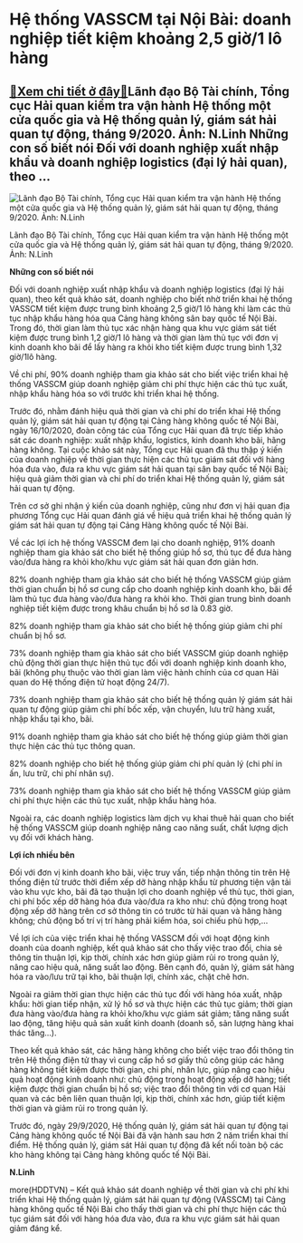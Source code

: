 Hệ thống VASSCM tại Nội Bài: doanh nghiệp tiết kiệm khoảng 2,5 giờ/1 lô hàng
============================================================================

[:gift:Xem chi tiết ở đây:gift:](https://hddtvn.com/he-thong-vasscm-tai-noi-bai-doanh-nghiep-tiet-kiem-khoang-25-gio-1-lo-hang/)Lãnh đạo Bộ Tài chính, Tổng cục Hải quan kiểm tra vận hành Hệ thống một cửa quốc gia và Hệ thống quản lý, giám sát hải quan tự động, tháng 9/2020. Ảnh: N.Linh Những con số biết nói Đối với doanh nghiệp xuất nhập khẩu và doanh nghiệp logistics (đại lý hải quan), theo …
----------------------------------------------------------------------------------------------------------------------------------------------------------------------------------------------------------------------------------------------------------------------------





![Lãnh đạo Bộ Tài chính, Tổng cục Hải quan kiểm tra vận hành Hệ thống một cửa quốc gia và Hệ thống quản lý, giám sát hải quan tự động, tháng 9/2020. Ảnh: N.Linh](https://hddtvn.com/wp-content/uploads/2021/01/4839_DSCF3860.jpg "Lãnh đạo Bộ Tài chính, Tổng cục Hải quan kiểm tra vận hành Hệ thống một cửa quốc gia và Hệ thống quản lý, giám sát hải quan tự động, tháng 9/2020. Ảnh: N.Linh")


Lãnh đạo Bộ Tài chính, Tổng cục Hải quan kiểm tra vận hành Hệ thống một cửa quốc gia và Hệ thống quản lý, giám sát hải quan tự động, tháng 9/2020. Ảnh: N.Linh



**Những con số biết nói**


Đối với doanh nghiệp xuất nhập khẩu và doanh nghiệp logistics (đại lý hải quan), theo kết quả khảo sát, doanh nghiệp cho biết nhờ triển khai hệ thống VASSCM tiết kiệm được trung bình khoảng 2,5 giờ/1 lô hàng khi làm các thủ tục nhập khẩu hàng hóa qua Cảng hàng không sân bay quốc tế Nội Bài. Trong đó, thời gian làm thủ tục xác nhận hàng qua khu vực giám sát tiết kiệm được trung bình 1,2 giờ/1 lô hàng và thời gian làm thủ tục với đơn vị kinh doanh kho bãi để lấy hàng ra khỏi kho tiết kiệm được trung bình 1,32 giờ/1lô hàng.


Về chi phí, 90% doanh nghiệp tham gia khảo sát cho biết việc triển khai hệ thống VASSCM giúp doanh nghiệp giảm chi phí thực hiện các thủ tục xuất, nhập khẩu hàng hóa so với trước khi triển khai hệ thống.






Trước đó, nhằm đánh hiệu quả thời gian và chi phí do triển khai Hệ thống quản lý, giám sát hải quan tự động tại Cảng hàng không quốc tế Nội Bài, ngày 16/10/2020, đoàn công tác của Tổng cục Hải quan đã trực tiếp khảo sát các doanh nghiệp: xuất nhập khẩu, logistics, kinh doanh kho bãi, hãng hàng không. Tại cuộc khảo sát này, Tổng cục Hải quan đã thu thập ý kiến của doanh nghiệp về thời gian thực hiện các thủ tục giám sát đối với hàng hóa đưa vào, đưa ra khu vực giám sát hải quan tại sân bay quốc tế Nội Bài; hiệu quả giảm thời gian và chi phí do triển khai Hệ thống quản lý, giám sát hải quan tự động.


Trên cơ sở ghi nhận ý kiến của doanh nghiệp, cũng như đơn vị hải quan địa phương Tổng cục Hải quan đánh giá về hiệu quả triển khai hệ thống quản lý giám sát hải quan tự động tại Cảng Hàng không quốc tế Nội Bài.






Về các lợi ích hệ thống VASSCM đem lại cho doanh nghiệp, 91% doanh nghiệp tham gia khảo sát cho biết hệ thống giúp hồ sơ, thủ tục để đưa hàng vào/đưa hàng ra khỏi kho/khu vực giám sát hải quan đơn giản hơn.


82% doanh nghiệp tham gia khảo sát cho biết hệ thống VASSCM giúp giảm thời gian chuẩn bị hồ sơ cung cấp cho doanh nghiệp kinh doanh kho, bãi để làm thủ tục đưa hàng vào/đưa hàng ra khỏi kho. Thời gian trung bình doanh nghiệp tiết kiệm được trong khâu chuẩn bị hồ sơ là 0.83 giờ.


82% doanh nghiệp tham gia khảo sát cho biết hệ thống giúp giảm chi phí chuẩn bị hồ sơ.


73% doanh nghiệp tham gia khảo sát cho biết VASSCM giúp doanh nghiệp chủ động thời gian thực hiện thủ tục đối với doanh nghiệp kinh doanh kho, bãi (không phụ thuộc vào thời gian làm việc hành chính của cơ quan Hải quan do Hệ thống điện tử hoạt động 24/7).


73% doanh nghiệp tham gia khảo sát cho biết hệ thống quản lý giám sát hải quan tự động giúp giảm chi phí bốc xếp, vận chuyển, lưu trữ hàng xuất, nhập khẩu tại kho, bãi.


91% doanh nghiệp tham gia khảo sát cho biết hệ thống giúp giảm thời gian thực hiện các thủ tục thông quan.


82% doanh nghiệp cho biết hệ thống giúp giảm chi phí quản lý (chi phí in ấn, lưu trữ, chi phí nhân sự).


73% doanh nghiệp tham gia khảo sát cho biết hệ thống VASSCM giúp giảm chi phí thực hiện các thủ tục xuất, nhập khẩu hàng hóa.


Ngoài ra, các doanh nghiệp logistics làm dịch vụ khai thuê hải quan cho biết hệ thống VASSCM giúp doanh nghiệp nâng cao năng suất, chất lượng dịch vụ đối với khách hàng.


**Lợi ích nhiều bên**


Đối với đơn vị kinh doanh kho bãi, việc truy vấn, tiếp nhận thông tin trên Hệ thống điện tử trước thời điểm xếp dỡ hàng nhập khẩu từ phương tiện vận tải vào khu vực kho, bãi đã tạo thuận lợi cho doanh nghiệp về thủ tục, thời gian, chi phí bốc xếp dỡ hàng hóa đưa vào/đưa ra kho như: chủ động trong hoạt động xếp dỡ hàng trên cơ sở thông tin có trước từ hải quan và hãng hàng không; chủ động bố trí vị trí hàng phải kiểm hóa, soi chiếu phù hợp,…


Về lợi ích của việc triển khai hệ thống VASSCM đối với hoạt động kinh doanh của doanh nghiệp, kết quả khảo sát cho thấy việc trao đổi, chia sẻ thông tin thuận lợi, kịp thời, chính xác hơn giúp giảm rủi ro trong quản lý, nâng cao hiệu quả, năng suất lao động. Bên cạnh đó, quản lý, giám sát hàng hóa ra vào/lưu trữ tại kho, bãi thuận lợi, chính xác, chặt chẽ hơn.


Ngoài ra giảm thời gian thực hiện các thủ tục đối với hàng hóa xuất, nhập khẩu: hời gian tiếp nhận, xử lý hồ sơ và thực hiện các thủ tục giảm; thời gian đưa hàng vào/đưa hàng ra khỏi kho/khu vực giám sát giảm; tăng năng suất lao động, tăng hiệu quả sản xuất kinh doanh (doanh số, sản lượng hàng khai thác tăng…).


Theo kết quả khảo sát, các hãng hàng không cho biết việc trao đổi thông tin trên Hệ thống điện tử thay vì cung cấp hồ sơ giấy thủ công giúp các hãng hàng không tiết kiệm được thời gian, chi phí, nhân lực, giúp nâng cao hiệu quả hoạt động kinh doanh như: chủ động trong hoạt động xếp dỡ hàng; tiết kiệm được thời gian chuẩn bị hồ sơ; việc trao đổi thông tin với cơ quan Hải quan và các bên liên quan thuận lợi, kịp thời, chính xác hơn, giúp tiết kiệm thời gian và giảm rủi ro trong quản lý.


Trước đó, ngày 29/9/2020, Hệ thống quản lý, giám sát hải quan tự động tại Cảng hàng không quốc tế Nội Bài đã vận hành sau hơn 2 năm triển khai thí điểm. Hệ thống quản lý, giám sát Hải quan tự động đã kết nối toàn bộ các kho hàng không tại Cảng hàng không quốc tế Nội Bài.




**N.Linh**



more(HDDTVN) – Kết quả khảo sát doanh nghiệp về thời gian và chi phí khi triển khai Hệ thống quản lý, giám sát hải quan tự động (VASSCM) tại Cảng hàng không quốc tế Nội Bài cho thấy thời gian và chi phí thực hiện các thủ tục giám sát đối với hàng hóa đưa vào, đưa ra khu vực giám sát hải quan giảm đáng kể.

